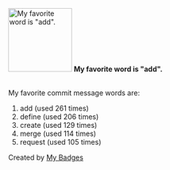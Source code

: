 <img src="https://my-badges.github.io/my-badges/favorite-word.png" alt="My favorite word is &quot;add&quot;." title="My favorite word is &quot;add&quot;." width="128">
<strong>My favorite word is &quot;add&quot;.</strong>
<br><br>

My favorite commit message words are:

1. add (used 261 times)
2. define (used 206 times)
3. create (used 129 times)
4. merge (used 114 times)
5. request (used 105 times)


Created by <a href="https://github.com/my-badges/my-badges">My Badges</a>